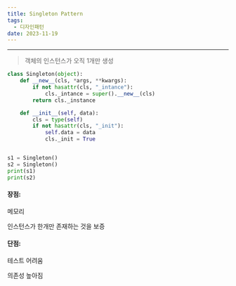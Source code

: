 ```yaml
---
title: Singleton Pattern
tags:
  - 디자인패턴
date: 2023-11-19
---
```

---

> 객체의 인스턴스가 오직 1개만 생성

```python
class Singleton(object):
	def __new__(cls, *args, **kwargs):
		if not hasattr(cls, "_intance"):
			cls._intance = super().__new__(cls)
		return cls._instance

	def __init__(self, data):
		cls = type(self)
		if not hasattr(cls, "_init"):
			self.data = data
			cls._init = True


s1 = Singleton()
s2 = Singleton()
print(s1)
print(s2)
```


#### 장점:

메모리

인스턴스가 한개만 존재하는 것을 보증

#### 단점: 

테스트 어려움

의존성 높아짐


